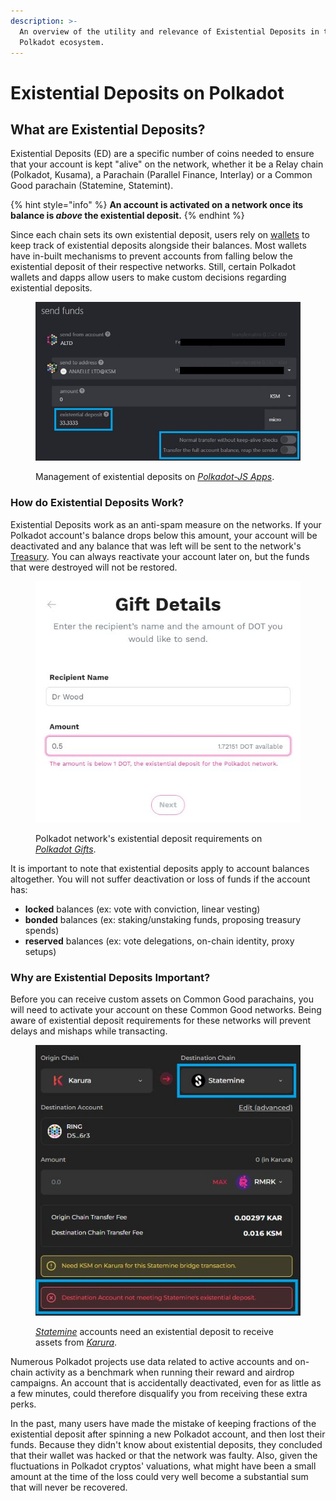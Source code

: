 ```yaml
---
description: >-
  An overview of the utility and relevance of Existential Deposits in the
  Polkadot ecosystem.
---
```


# Existential Deposits on Polkadot

## What are Existential Deposits?

Existential Deposits (ED) are a specific number of coins needed to ensure that your account is kept "alive" on the network, whether it be a Relay chain (Polkadot, Kusama), a Parachain (Parallel Finance, Interlay) or a Common Good parachain (Statemine, Statemint).&#x20;

{% hint style="info" %}
**An account is activated on a network once its balance is **_**above**_** the existential deposit.**&#x20;
{% endhint %}



Since each chain sets its own existential deposit, users rely on [wallets](../2.storage/) to keep track of existential deposits alongside their balances. Most wallets have in-built mechanisms to prevent accounts from falling below the existential deposit of their respective networks. Still, certain Polkadot wallets and dapps allow users to make custom decisions regarding existential deposits.

<figure><img src="../../.gitbook/assets/A_EDCustomSend.JPG" alt="This is an image of Polkadot-JS app showing the Kusama&#x27;s Existential Deposits of 0.0000333333 KSM and how users can enable/disable normal transfer without keep-alive checks or transferring full account balance."><figcaption><p>Management of existential deposits on <a href="https://polkadot.js.org/apps/?rpc=wss%3A%2F%2Fpolkadot-rpc.dwellir.com#/accounts"><em>Polkadot-JS Apps</em></a>.</p></figcaption></figure>



### How do Existential Deposits Work?

Existential Deposits work as an anti-spam measure on the networks. If your Polkadot account's balance drops below this amount, your account will be deactivated and any balance that was left will be sent to the network's [Treasury](../3.operations/crowdfunding/treasury-spends.md). You can always reactivate your account later on, but the funds that were destroyed will not be restored.&#x20;

<figure><img src="../../.gitbook/assets/A_EDGift.JPG" alt="This image shows that the Polkadot network does not allow sending of gift cards less than 1 DOT, the existential deposit for Polkadot."><figcaption><p>Polkadot network's existential deposit requirements on <a href="https://gifts.polkadot.network/#/generate"><em>Polkadot Gifts</em></a>.</p></figcaption></figure>



It is important to note that existential deposits apply to account balances altogether. You will not suffer deactivation or loss of funds if the account has:

* **locked** balances (ex: vote with conviction, linear vesting)
* **bonded** balances (ex: staking/unstaking funds, proposing treasury spends)
* **reserved** balances (ex: vote delegations, on-chain identity, proxy setups)



### Why are Existential Deposits Important?

Before you can receive custom assets on Common Good parachains, you will need to activate your account on these Common Good networks. Being aware of existential deposit requirements for these networks will prevent delays and mishaps while transacting.

<figure><img src="../../.gitbook/assets/A_EDStatemine (1).JPG" alt="An image showing an unsuccessful transfer of assets from Kaura to Statemine account because the Statemine account doesn&#x27;t have the require Existential Deposit."><figcaption><p><em></em><a href="https://polkadot.js.org/apps/?rpc=wss%3A%2F%2Fstatemine.public.curie.radiumblock.xyz%2Fws#/assets"><em>Statemine</em></a> accounts need an existential deposit to receive assets from <a href="https://apps.karura.network/bridge"><em>Karura</em></a>.</p></figcaption></figure>



Numerous Polkadot projects use data related to active accounts and on-chain activity as a benchmark when running their reward and airdrop campaigns. An account that is accidentally deactivated, even for as little as a few minutes, could therefore disqualify you from receiving these extra perks.

In the past, many users have made the mistake of keeping fractions of the existential deposit after spinning a new Polkadot account, and then lost their funds. Because they didn't know about existential deposits, they concluded that their wallet was hacked or that the network was faulty. Also, given the fluctuations in Polkadot cryptos' valuations, what might have been a small amount at the time of the loss could very well become a substantial sum that will never be recovered.

